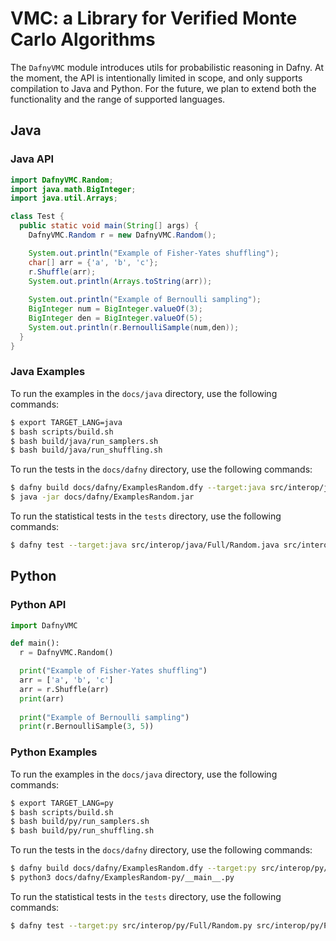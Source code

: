 # VMC: a Library for Verified Monte Carlo Algorithms

The `DafnyVMC` module introduces utils for probabilistic reasoning in Dafny. At the moment, the API is intentionally limited in scope, and only supports compilation to Java and Python. For the future, we plan to extend both the functionality and the range of supported languages.

## Java

### Java API

```java
import DafnyVMC.Random;
import java.math.BigInteger;
import java.util.Arrays;

class Test {
  public static void main(String[] args) {
    DafnyVMC.Random r = new DafnyVMC.Random();

    System.out.println("Example of Fisher-Yates shuffling");
    char[] arr = {'a', 'b', 'c'};
    r.Shuffle(arr);
    System.out.println(Arrays.toString(arr));
  
    System.out.println("Example of Bernoulli sampling");
    BigInteger num = BigInteger.valueOf(3);
    BigInteger den = BigInteger.valueOf(5);
    System.out.println(r.BernoulliSample(num,den));
  }
}
```

### Java Examples

To run the examples in the `docs/java` directory, use the following commands:

```bash
$ export TARGET_LANG=java
$ bash scripts/build.sh
$ bash build/java/run_samplers.sh
$ bash build/java/run_shuffling.sh
```

To run the tests in the `docs/dafny` directory, use the following commands:

```bash
$ dafny build docs/dafny/ExamplesRandom.dfy --target:java src/interop/java/Full/Random.java src/interop/java/Part/Random.java dfyconfig.toml --no-verify
$ java -jar docs/dafny/ExamplesRandom.jar
```

To run the statistical tests in the `tests` directory, use the following commands:

```bash
$ dafny test --target:java src/interop/java/Full/Random.java src/interop/java/Part/Random.java tests/TestsRandom.dfy tests/Tests.dfy dfyconfig.toml --no-verify
```

## Python

### Python API

```py
import DafnyVMC

def main():
  r = DafnyVMC.Random()

  print("Example of Fisher-Yates shuffling")
  arr = ['a', 'b', 'c']
  arr = r.Shuffle(arr)
  print(arr)
  
  print("Example of Bernoulli sampling")
  print(r.BernoulliSample(3, 5))
```

### Python Examples

To run the examples in the `docs/java` directory, use the following commands:

```bash
$ export TARGET_LANG=py
$ bash scripts/build.sh
$ bash build/py/run_samplers.sh
$ bash build/py/run_shuffling.sh
```

To run the tests in the `docs/dafny` directory, use the following commands:

```bash
$ dafny build docs/dafny/ExamplesRandom.dfy --target:py src/interop/py/Full/Random.py src/interop/py/Part/Random.py dfyconfig.toml --no-verify
$ python3 docs/dafny/ExamplesRandom-py/__main__.py
```

To run the statistical tests in the `tests` directory, use the following commands:

```bash
$ dafny test --target:py src/interop/py/Full/Random.py src/interop/py/Part/Random.py tests/TestsRandom.dfy tests/Tests.dfy dfyconfig.toml --no-verify
```



